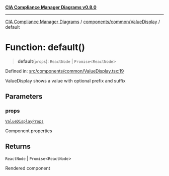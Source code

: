 [**CIA Compliance Manager Diagrams v0.8.0**](../../../../README.md)

***

[CIA Compliance Manager Diagrams](../../../../modules.md) / [components/common/ValueDisplay](../README.md) / default

# Function: default()

> **default**(`props`): `ReactNode` \| `Promise`\<`ReactNode`\>

Defined in: [src/components/common/ValueDisplay.tsx:19](https://github.com/Hack23/cia-compliance-manager/blob/fa2f95f029cdcd192b3882a37d0d34753edcd349/src/components/common/ValueDisplay.tsx#L19)

ValueDisplay shows a value with optional prefix and suffix

## Parameters

### props

[`ValueDisplayProps`](../interfaces/ValueDisplayProps.md)

Component properties

## Returns

`ReactNode` \| `Promise`\<`ReactNode`\>

Rendered component

